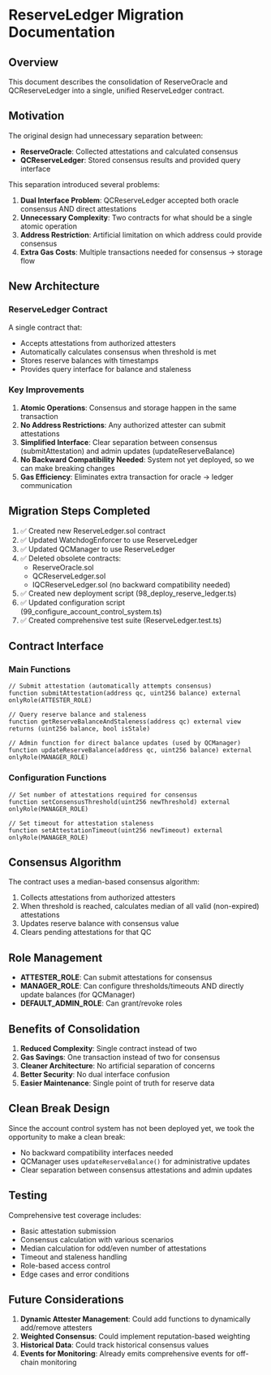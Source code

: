 # ReserveLedger Migration Documentation

## Overview
This document describes the consolidation of ReserveOracle and QCReserveLedger into a single, unified ReserveLedger contract.

## Motivation

The original design had unnecessary separation between:
- **ReserveOracle**: Collected attestations and calculated consensus
- **QCReserveLedger**: Stored consensus results and provided query interface

This separation introduced several problems:
1. **Dual Interface Problem**: QCReserveLedger accepted both oracle consensus AND direct attestations
2. **Unnecessary Complexity**: Two contracts for what should be a single atomic operation
3. **Address Restriction**: Artificial limitation on which address could provide consensus
4. **Extra Gas Costs**: Multiple transactions needed for consensus → storage flow

## New Architecture

### ReserveLedger Contract
A single contract that:
- Accepts attestations from authorized attesters
- Automatically calculates consensus when threshold is met
- Stores reserve balances with timestamps
- Provides query interface for balance and staleness

### Key Improvements

1. **Atomic Operations**: Consensus and storage happen in the same transaction
2. **No Address Restrictions**: Any authorized attester can submit attestations
3. **Simplified Interface**: Clear separation between consensus (submitAttestation) and admin updates (updateReserveBalance)
4. **No Backward Compatibility Needed**: System not yet deployed, so we can make breaking changes
5. **Gas Efficiency**: Eliminates extra transaction for oracle → ledger communication

## Migration Steps Completed

1. ✅ Created new ReserveLedger.sol contract
2. ✅ Updated WatchdogEnforcer to use ReserveLedger
3. ✅ Updated QCManager to use ReserveLedger
4. ✅ Deleted obsolete contracts:
   - ReserveOracle.sol
   - QCReserveLedger.sol
   - IQCReserveLedger.sol (no backward compatibility needed)
5. ✅ Created new deployment script (98_deploy_reserve_ledger.ts)
6. ✅ Updated configuration script (99_configure_account_control_system.ts)
7. ✅ Created comprehensive test suite (ReserveLedger.test.ts)

## Contract Interface

### Main Functions

```solidity
// Submit attestation (automatically attempts consensus)
function submitAttestation(address qc, uint256 balance) external onlyRole(ATTESTER_ROLE)

// Query reserve balance and staleness
function getReserveBalanceAndStaleness(address qc) external view returns (uint256 balance, bool isStale)

// Admin function for direct balance updates (used by QCManager)
function updateReserveBalance(address qc, uint256 balance) external onlyRole(MANAGER_ROLE)
```

### Configuration Functions

```solidity
// Set number of attestations required for consensus
function setConsensusThreshold(uint256 newThreshold) external onlyRole(MANAGER_ROLE)

// Set timeout for attestation staleness
function setAttestationTimeout(uint256 newTimeout) external onlyRole(MANAGER_ROLE)
```

## Consensus Algorithm

The contract uses a median-based consensus algorithm:
1. Collects attestations from authorized attesters
2. When threshold is reached, calculates median of all valid (non-expired) attestations
3. Updates reserve balance with consensus value
4. Clears pending attestations for that QC

## Role Management

- **ATTESTER_ROLE**: Can submit attestations for consensus
- **MANAGER_ROLE**: Can configure thresholds/timeouts AND directly update balances (for QCManager)
- **DEFAULT_ADMIN_ROLE**: Can grant/revoke roles

## Benefits of Consolidation

1. **Reduced Complexity**: Single contract instead of two
2. **Gas Savings**: One transaction instead of two for consensus
3. **Cleaner Architecture**: No artificial separation of concerns
4. **Better Security**: No dual interface confusion
5. **Easier Maintenance**: Single point of truth for reserve data

## Clean Break Design

Since the account control system has not been deployed yet, we took the opportunity to make a clean break:
- No backward compatibility interfaces needed
- QCManager uses `updateReserveBalance()` for administrative updates
- Clear separation between consensus attestations and admin updates

## Testing

Comprehensive test coverage includes:
- Basic attestation submission
- Consensus calculation with various scenarios
- Median calculation for odd/even number of attestations
- Timeout and staleness handling
- Role-based access control
- Edge cases and error conditions

## Future Considerations

1. **Dynamic Attester Management**: Could add functions to dynamically add/remove attesters
2. **Weighted Consensus**: Could implement reputation-based weighting
3. **Historical Data**: Could track historical consensus values
4. **Events for Monitoring**: Already emits comprehensive events for off-chain monitoring